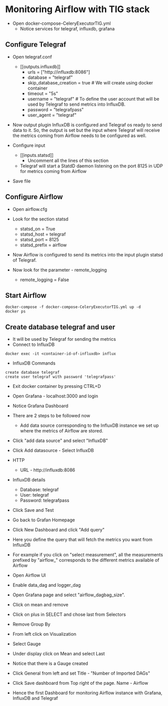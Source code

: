 # Monitoring Airflow with TIG stack
- Open docker-compose-CeleryExecutorTIG.yml
  - Notice services for telegraf, influxdb, grafana

## Configure Telegraf
- Open telegraf.conf
  - [[outputs.influxdb]]
    - urls = ["http://influxdb:8086"]
    - database = "telegraf"
    - skip_database_creation = true  # We will create using docker container
    - timeout = "5s"
    - username = "telegraf"   # To define the user account that will be used by Telegraf to send metrics into InfluxDB.
    - password = "telegrafpass"
    - user_agent = "telegraf"
- Now output plugin InfluxDB is configured and Telegraf os ready to send data to it. So, the output is set but the input where Telegraf will receive the metrics coming from Airflow needs to be configured as well.

- Configure input
  - [[inputs.statsd]]
    - Uncomment all the lines of this section
  - Telegraf will start a StatdD daemon listening on the port 8125 in UDP for metrics coming from Airflow
- Save file

## Configure Airflow
- Open airflow.cfg
- Look for the section statsd
  - statsd_on = True
  - statsd_host = telegraf
  - statsd_port = 8125
  - statsd_prefix = airflow

- Now Airflow is configured to send its metrics into the input plugin statsd of Telegraf.
- Now look for the parameter - remote_logging
  - remote_logging = False


## Start Airflow
```
docker-compose -f docker-compose-CeleryExecutorTIG.yml up -d
docker ps
```

## Create database telegraf and user
- It will be used by Telegraf for sending the metrics
- Connect to InfluxDB
```
docker exec -it <container-id-of-influxdb> influx
```

- InfluxDB Commands
```
create database telegraf
create user telegraf with password 'telegrafpass'
```
- Exit docker container by pressing CTRL+D
- Open Grafana - localhost:3000 and login
- Notice Grafana Dashboard
- There are 2 steps to be followed now
  - Add data source corresponding to the InfluxDB instance we set up where the metrics of Airflow are stored.
- Click "add data source" and select "InfluxDB"
- Click Add datasource - Select InfluxDB
- HTTP
  - URL - http://influxdb:8086
- InfluxDB details
  - Database: telegraf
  - User: telegraf
  - Password: telegrafpass
- Click Save and Test
- Go back to Grafan Homepage
- Click New Dashboard and click "Add query"
- Here you define the query that will fetch the metrics you want from InfluxDB
- For example if you click on "select measurement", all the measurements prefixed by "airflow_" corresponds to the different metrics available of Airflow
- Open Airflow UI
- Enable data_dag and logger_dag
- Open Grafana page and select "airflow_dagbag_size".
- Click on mean and remove
- Click on plus in SELECT and chose last from Selectors
- Remove Group By
- From left click on Visualization
- Select Gauge
- Under display click on Mean and select Last
- Notice that there is a Gauge created
- Click General from left and set Title - "Number of Imported DAGs"
- Click Save dashboard from Top right of the page. Name - Airflow

- Hence the first Dashboard for monitoring Airflow instance with Grafana, InfluxDB and Telegraf
